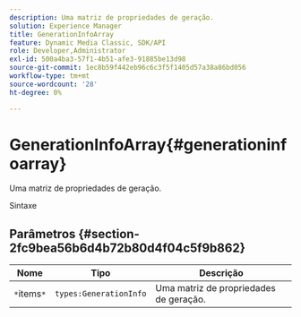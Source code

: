 ```yaml
---
description: Uma matriz de propriedades de geração.
solution: Experience Manager
title: GenerationInfoArray
feature: Dynamic Media Classic, SDK/API
role: Developer,Administrator
exl-id: 500a4ba3-57f1-4b51-afe3-91885be13d98
source-git-commit: 1ec8b59f442eb96c6c3f5f1405d57a38a86bd056
workflow-type: tm+mt
source-wordcount: '28'
ht-degree: 0%

---
```


# GenerationInfoArray{#generationinfoarray}

Uma matriz de propriedades de geração.

Sintaxe

## Parâmetros {#section-2fc9bea56b6d4b72b80d4f04c5f9b862}

| Nome | Tipo | Descrição |
|---|---|---|
| `*`items`*` | `types:GenerationInfo` | Uma matriz de propriedades de geração. |
